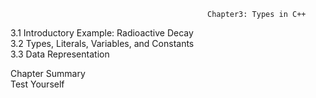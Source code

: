                                                 Chapter3: Types in C++
3.1 Introductory Example: Radioactive Decay </br>
3.2 Types, Literals, Variables, and Constants</br>
3.3 Data Representation</br>

Chapter Summary</br>
Test Yourself




